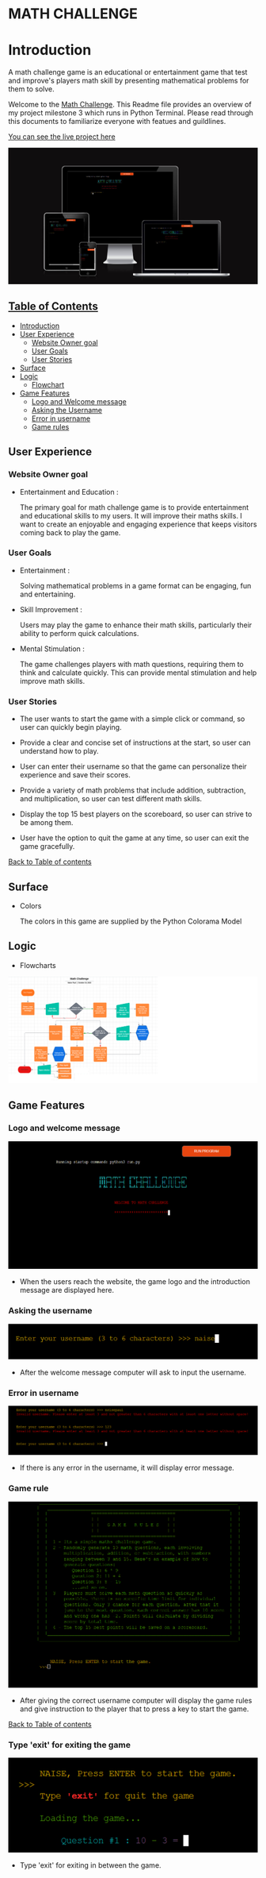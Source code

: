 # MATH CHALLENGE

# Introduction

A math challenge game is an educational or entertainment game that test and improve's players math skill by presenting mathematical problems for them to solve.

Welcome to the [Math Challenge](https://math-challenge-8e3b27978092.herokuapp.com/). This Readme file provides an overview of my project milestone 3  which runs in Python Terminal. Please read through this documents to familiarize everyone with featues and guildlines.

[You can see the live project here](https://math-challenge-8e3b27978092.herokuapp.com/)

![Responsive view](assets/readme-images/mock-up.jpg)

## [Table of Contents](#table-of-contents)

- [Introduction](#introduction)
- [User Experience](#user-experience)
  - [Website Owner goal](#website-owner-goal)
  - [User Goals](#user-goals)
  - [User Stories](#user-stories)
- [Surface](#surface)
- [Logic](#logic)
  - [Flowchart](#logic)
- [Game Features](#game-features)
  - [Logo and Welcome message](#logo-and-welcome-message)
  - [Asking the Username](#asking-the-username)
  - [Error in username](#error-in-username)
  - [Game rules](#game-rule)



## User Experience

### Website Owner goal

- Entertainment and Education :

    The primary goal for math challenge game is to provide entertainment and educational skills to my users. It will improve their maths skills. I want to create an enjoyable and engaging experience that keeps visitors coming back to play the game.

### User Goals

- Entertainment :

    Solving mathematical problems in a game format can be engaging, fun and entertaining.

- Skill Improvement :

    Users may play the game to enhance their math skills, particularly their ability to perform quick calculations.

- Mental Stimulation :

    The game challenges players with math questions, requiring them to think and calculate quickly. This can provide mental stimulation and help improve math skills.

### User Stories

- The user wants to start the game with a simple click or command, so user can quickly begin playing.

- Provide a clear and concise set of instructions at the start, so user can understand how to play.

- User can enter their username so that the game can personalize their experience and save their scores.

- Provide a variety of math problems that include addition, subtraction, and multiplication, so user can test different math skills.

- Display the top 15 best players on the scoreboard, so user can strive to be among them.

- User have the option to quit the game at any time, so user can exit the game gracefully.

[Back to Table of contents](#table-of-contents)

## Surface

- Colors

    The colors in this game are supplied by the Python Colorama Model

## Logic

-  Flowcharts

![responsive view](assets/readme-images/flowchart.png)


## Game Features

### Logo and welcome message

![responsive view](assets/readme-images/heading.png)

- When the users reach the website, the game logo and the introduction message are displayed here.

### Asking the username

![responsive view](assets/readme-images/math-challenge-feature1.png)

- After the welcome message computer will ask to input the username.

### Error in username

![responsive view](assets/readme-images/math-challenge-feature2.png)

- If there is any error in the username, it will display error message.

### Game rule

![responsive view](assets/readme-images/math-challenge-feature3.png)

- After giving the correct username computer will display the game rules and give instruction to the player that to press a key to start the game.

[Back to Table of contents](#table-of-contents)

### Type 'exit' for exiting the game 

![responsive view](assets/readme-images/math-challenge-feature4.png)

- Type 'exit' for exiting in between the game.

